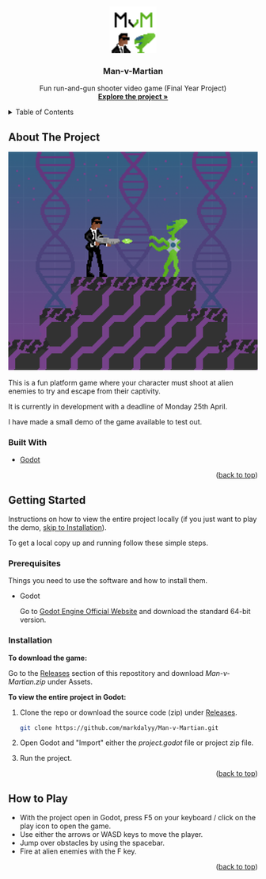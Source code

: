 <!-- PROJECT LOGO -->
<div align="center">
  <a href="https://github.com/markdalyy/Man-v-Martian">
    <img src="icon.png" alt="Logo" height="94" width="94"/>
  </a>
  <h3>Man-v-Martian</h3>

  <p>
    Fun run-and-gun shooter video game (Final Year Project)
    <br />
    <a href="https://github.com/markdalyy/Man-v-Martian"><strong>Explore the project »</strong></a>
    <br />
  </p>
</div>

<!-- TABLE OF CONTENTS -->
<details>
  <summary>Table of Contents</summary>
  <ol>
    <li>
      <a href="#about-the-project">About The Project</a>
      <ul>
        <li><a href="#built-with">Built With</a></li>
      </ul>
    </li>
    <li>
      <a href="#getting-started">Getting Started</a>
      <ul>
        <li><a href="#prerequisites">Prerequisites</a></li>
        <li><a href="#installation">Installation</a></li>
      </ul>
    </li>
    <li><a href="#how-to-play">How to Play</a></li>
    <li><a href="#credits">Credits</a></li>
  </ol>
</details>

<!-- ABOUT THE PROJECT -->
## About The Project

![Screenshot of gameplay](gameplay.png "Gameplay")

This is a fun platform game where your character must shoot at alien enemies to try and escape from their captivity.

It is currently in development with a deadline of Monday 25th April.

I have made a small demo of the game available to test out.

### Built With

* [Godot](https://godotengine.org/)

<p align="right">(<a href="#top">back to top</a>)</p>

<!-- GETTING STARTED -->
## Getting Started

Instructions on how to view the entire project locally (if you just want to play the demo, <a href="#installation">skip to Installation</a>).

To get a local copy up and running follow these simple steps.

### Prerequisites

Things you need to use the software and how to install them.
* Godot

   Go to [Godot Engine Official Website](https://godotengine.org/download "Download") and download the standard 64-bit version.

### Installation
**To download the game:**

Go to the [Releases](https://github.com/markdalyy/Man-v-Martian/releases "Releases") section of this repostitory and download *Man-v-Martian.zip* under Assets.

**To view the entire project in Godot:**
1. Clone the repo or download the source code (zip) under [Releases](https://github.com/markdalyy/Man-v-Martian/releases "Releases").
   ```sh
   git clone https://github.com/markdalyy/Man-v-Martian.git
   ```

2. Open Godot and "Import" either the *project.godot* file or project zip file.
   
3. Run the project.

<p align="right">(<a href="#top">back to top</a>)</p>

<!-- HOW TO PLAY -->
## How to Play

* With the project open in Godot, press F5 on your keyboard / click on the play icon to open the game.
* Use either the arrows or WASD keys to move the player.
* Jump over obstacles by using the spacebar.
* Fire at alien enemies with the F key.

<!--Click [here](https://github.com/markdalyy/Man-v-Martian "Demo") to view the demo.-->

<p align="right">(<a href="#top">back to top</a>)</p>